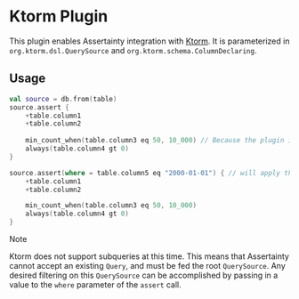 # Ktorm Plugin

This plugin enables Assertainty integration with [Ktorm](https://www.ktorm.org/).
It is parameterized in `org.ktorm.dsl.QuerySource` and `org.ktorm.schema.ColumnDeclaring`.

## Usage

```Kotlin
val source = db.from(table)
source.assert {
    +table.column1
    +table.column2
    
    min_count_when(table.column3 eq 50, 10_000) // Because the plugin is parameterized in org.ktorm.schema.ColumnDeclaring, it can take full advantage of the methods available to that class. 
    always(table.column4 gt 0)
}

source.assert(where = table.column5 eq "2000-01-01") { // will apply the where filter after select is called on the `source` object
    +table.column1
    +table.column2

    min_count_when(table.column3 eq 50, 10_000)
    always(table.column4 gt 0)
}
```
>[!NOTE]
> Ktorm does not support subqueries at this time. 
> This means that Assertainty cannot accept an existing `Query`, and must be fed the root `QuerySource`.
> Any desired filtering on this `QuerySource` can be accomplished by passing in a value to the `where` parameter of the `assert` call.
